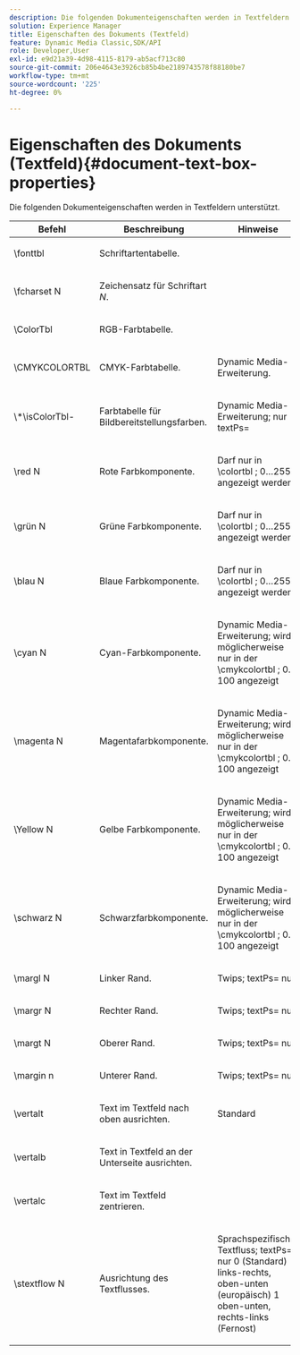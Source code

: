 ```yaml
---
description: Die folgenden Dokumenteigenschaften werden in Textfeldern unterstützt.
solution: Experience Manager
title: Eigenschaften des Dokuments (Textfeld)
feature: Dynamic Media Classic,SDK/API
role: Developer,User
exl-id: e9d21a39-4d98-4115-8179-ab5acf713c80
source-git-commit: 206e4643e3926cb85b4be2189743578f88180be7
workflow-type: tm+mt
source-wordcount: '225'
ht-degree: 0%

---
```


# Eigenschaften des Dokuments (Textfeld){#document-text-box-properties}

Die folgenden Dokumenteigenschaften werden in Textfeldern unterstützt.

<table id="table_8E1DF8E6BD894D7A9ACFC839918E2315"> 
 <thead> 
  <tr> 
   <th class="entry"> <b>Befehl</b> </th> 
   <th class="entry"> <b>Beschreibung</b> </th> 
   <th class="entry"> <b>Hinweise</b> </th> 
  </tr> 
 </thead>
 <tbody> 
  <tr> 
   <td> <span class="codeph"> \fonttbl </span> </td> 
   <td> <p>Schriftartentabelle. </p> </td> 
   <td> <p> </p> </td> 
  </tr> 
  <tr> 
   <td> <span class="codeph"> \fcharset <span class="varname"> N </span> </span> </td> 
   <td> <p>Zeichensatz für Schriftart <i>N</i>. </p> </td> 
   <td> <p> </p> </td> 
  </tr> 
  <tr> 
   <td> <span class="codeph"> \ColorTbl </span> </td> 
   <td> <p>RGB-Farbtabelle. </p> </td> 
   <td> <p> </p> </td> 
  </tr> 
  <tr> 
   <td> <span class="codeph"> \CMYKCOLORTBL </span> </td> 
   <td> <p>CMYK-Farbtabelle. </p> </td> 
   <td> <p>Dynamic Media-Erweiterung. </p> </td> 
  </tr> 
  <tr> 
   <td> <span class="codeph"> \*\isColorTbl-</span> </td> 
   <td> <p>Farbtabelle für Bildbereitstellungsfarben. </p> </td> 
   <td> <p>Dynamic Media-Erweiterung; nur <span class="codeph"> textPs= </span> </p> </td> 
  </tr> 
  <tr> 
   <td> <span class="codeph"> \red <span class="varname"> N </span> </span> </td> 
   <td> <p>Rote Farbkomponente. </p> </td> 
   <td> <p>Darf nur in <span class="codeph"> \colortbl </span>; 0…255 angezeigt werden </p> </td> 
  </tr> 
  <tr> 
   <td> <span class="codeph"> \grün <span class="varname"> N </span> </span> </td> 
   <td> <p>Grüne Farbkomponente. </p> </td> 
   <td> <p>Darf nur in <span class="codeph"> \colortbl </span>; 0…255 angezeigt werden </p> </td> 
  </tr> 
  <tr> 
   <td> <span class="codeph"> \blau <span class="varname"> N </span> </span> </td> 
   <td> <p>Blaue Farbkomponente. </p> </td> 
   <td> <p>Darf nur in <span class="codeph"> \colortbl </span>; 0…255 angezeigt werden </p> </td> 
  </tr> 
  <tr> 
   <td> <span class="codeph"> \cyan <span class="varname"> N </span> </span> </td> 
   <td> <p>Cyan-Farbkomponente. </p> </td> 
   <td> <p>Dynamic Media-Erweiterung; wird möglicherweise nur in der <span class="codeph"> \cmykcolortbl </span>; 0…100 angezeigt </p> </td> 
  </tr> 
  <tr> 
   <td> <span class="codeph"> \magenta <span class="varname"> N </span> </span> </td> 
   <td> <p>Magentafarbkomponente. </p> </td> 
   <td> <p>Dynamic Media-Erweiterung; wird möglicherweise nur in der <span class="codeph"> \cmykcolortbl </span>; 0…100 angezeigt </p> </td> 
  </tr> 
  <tr> 
   <td> <span class="codeph"> \Yellow <span class="varname"> N </span> </span> </td> 
   <td> <p>Gelbe Farbkomponente. </p> </td> 
   <td> <p>Dynamic Media-Erweiterung; wird möglicherweise nur in der <span class="codeph"> \cmykcolortbl </span>; 0…100 angezeigt </p> </td> 
  </tr> 
  <tr> 
   <td> <span class="codeph"> \schwarz <span class="varname"> N </span> </span> </td> 
   <td> <p>Schwarzfarbkomponente. </p> </td> 
   <td> <p>Dynamic Media-Erweiterung; wird möglicherweise nur in der <span class="codeph"> \cmykcolortbl </span>; 0…100 angezeigt </p> </td> 
  </tr> 
  <tr> 
   <td> <span class="codeph"> \margl <span class="varname"> N </span> </span> </td> 
   <td> <p>Linker Rand. </p> </td> 
   <td> <p>Twips; <span class="codeph"> textPs= nur </span> </p> </td> 
  </tr> 
  <tr> 
   <td> <span class="codeph"> \margr <span class="varname"> N </span> </span> </td> 
   <td> <p>Rechter Rand. </p> </td> 
   <td> <p>Twips; <span class="codeph"> textPs= nur </span> </p> </td> 
  </tr> 
  <tr> 
   <td> <span class="codeph"> \margt <span class="varname"> N </span> </span> </td> 
   <td> <p>Oberer Rand. </p> </td> 
   <td> <p>Twips; <span class="codeph"> textPs= nur </span> </p> </td> 
  </tr> 
  <tr> 
   <td> <span class="codeph"> \margin <span class="varname"> n </span> </span> </td> 
   <td> <p>Unterer Rand. </p> </td> 
   <td> <p>Twips; <span class="codeph"> textPs= nur </span> </p> </td> 
  </tr> 
  <tr> 
   <td> <span class="codeph"> \vertalt </span> </td> 
   <td> <p>Text im Textfeld nach oben ausrichten. </p> </td> 
   <td> <p>Standard </p> </td> 
  </tr> 
  <tr> 
   <td> <span class="codeph"> \vertalb </span> </td> 
   <td> <p>Text in Textfeld an der Unterseite ausrichten. </p> </td> 
   <td> <p> </p> </td> 
  </tr> 
  <tr> 
   <td> <span class="codeph"> \vertalc </span> </td> 
   <td> <p>Text im Textfeld zentrieren. </p> </td> 
   <td> <p> </p> </td> 
  </tr> 
  <tr> 
   <td> <span class="codeph"> \stextflow <span class="varname"> N </span> </span> </td> 
   <td> <p>Ausrichtung des Textflusses. </p> </td> 
   <td> <p>Sprachspezifischer Textfluss; <span class="codeph"> textPs= </span> nur 0 (Standard) links-rechts, oben-unten (europäisch) 1 oben-unten, rechts-links (Fernost) </p> </td> 
  </tr> 
 </tbody> 
</table>
